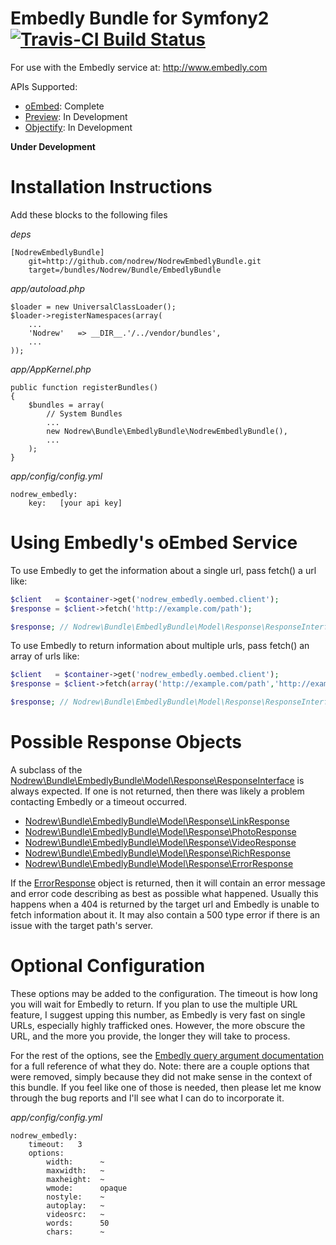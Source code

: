 Embedly Bundle for Symfony2 [![Travis-CI Build Status](https://secure.travis-ci.org/nodrew/NodrewEmbedlyBundle.png?branch=master)](http://travis-ci.org/#!/nodrew/NodrewEmbedlyBundle)
================================

For use with the Embedly service at: http://www.embedly.com

APIs Supported:

- [oEmbed](http://embed.ly/docs/endpoints/1/oembed): Complete
- [Preview](http://embed.ly/docs/endpoints/1/preview): In Development
- [Objectify](http://embed.ly/docs/endpoints/2/objectify): In Development

__Under Development__

Installation Instructions
=========================

Add these blocks to the following files

*deps*

```
[NodrewEmbedlyBundle]
    git=http://github.com/nodrew/NodrewEmbedlyBundle.git
    target=/bundles/Nodrew/Bundle/EmbedlyBundle
```

*app/autoload.php*

```
$loader = new UniversalClassLoader();
$loader->registerNamespaces(array(
    ...
    'Nodrew'   => __DIR__.'/../vendor/bundles',
    ...
));
```

*app/AppKernel.php*

```
public function registerBundles()
{
    $bundles = array(
        // System Bundles
        ...
        new Nodrew\Bundle\EmbedlyBundle\NodrewEmbedlyBundle(),
        ...
    );
}
```

*app/config/config.yml*

```
nodrew_embedly:
    key:   [your api key]
```

Using Embedly's oEmbed Service
=============

To use Embedly to get the information about a single url, pass fetch() a url like:

```php
$client   = $container->get('nodrew_embedly.oembed.client');
$response = $client->fetch('http://example.com/path');

$response; // Nodrew\Bundle\EmbedlyBundle\Model\Response\ResponseInterface object
```

To use Embedly to return information about multiple urls, pass fetch() an array of urls like:

```php
$client   = $container->get('nodrew_embedly.oembed.client');
$response = $client->fetch(array('http://example.com/path','http://example.com/another/path'));

$response; // Nodrew\Bundle\EmbedlyBundle\Model\Response\ResponseInterface object
```


Possible Response Objects
=========================

A subclass of the [Nodrew\Bundle\EmbedlyBundle\Model\Response\ResponseInterface](https://github.com/nodrew/NodrewEmbedlyBundle/blob/master/Model/Response/ResponseInterface.php) is always expected. If one is not returned, then there was likely a problem contacting Embedly or a timeout occurred.

- [Nodrew\Bundle\EmbedlyBundle\Model\Response\LinkResponse](https://github.com/nodrew/NodrewEmbedlyBundle/blob/master/Model/Response/LinkResponse.php)
- [Nodrew\Bundle\EmbedlyBundle\Model\Response\PhotoResponse](https://github.com/nodrew/NodrewEmbedlyBundle/blob/master/Model/Response/PhotoResponse.php)
- [Nodrew\Bundle\EmbedlyBundle\Model\Response\VideoResponse](https://github.com/nodrew/NodrewEmbedlyBundle/blob/master/Model/Response/VideoResponse.php)
- [Nodrew\Bundle\EmbedlyBundle\Model\Response\RichResponse](https://github.com/nodrew/NodrewEmbedlyBundle/blob/master/Model/Response/RichResponse.php)
- [Nodrew\Bundle\EmbedlyBundle\Model\Response\ErrorResponse](https://github.com/nodrew/NodrewEmbedlyBundle/blob/master/Model/Response/ErrorResponse.php)

If the [ErrorResponse](https://github.com/nodrew/NodrewEmbedlyBundle/blob/master/Model/Response/ErrorResponse.php) object is returned, then it will contain an error message and error code describing as best as possible what happened. Usually this happens when a 404 is returned by the target url and Embedly is unable to fetch information about it. It may also contain a 500 type error if there is an issue with the target path's server.

Optional Configuration
======================

These options may be added to the configuration. The timeout is how long you will wait for Embedly to return. If you plan to use the multiple URL feature, I suggest upping this number, as Embedly is very fast on single URLs, especially highly trafficked ones. However, the more obscure the URL, and the more you provide, the longer they will take to process.

For the rest of the options, see the [Embedly query argument documentation](http://embed.ly/docs/endpoints/arguments) for a full reference of what they do. Note: there are a couple options that were removed, simply because they did not make sense in the context of this bundle. If you feel like one of those is needed, then please let me know through the bug reports and I'll see what I can do to incorporate it.

*app/config/config.yml*

```
nodrew_embedly:
    timeout:   3
    options:
        width:      ~
        maxwidth:   ~
        maxheight:  ~
        wmode:      opaque
        nostyle:    ~
        autoplay:   ~
        videosrc:   ~
        words:      50
        chars:      ~
```